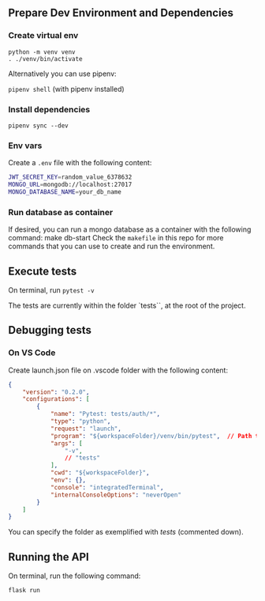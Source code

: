 ## Prepare Dev Environment and Dependencies

### Create virtual env

```
python -m venv venv
. ./venv/bin/activate
```

Alternatively you can use pipenv:

`pipenv shell` (with pipenv installed)

### Install dependencies
`pipenv sync --dev`

### Env vars
Create a `.env` file with the following content:

```bash
JWT_SECRET_KEY=random_value_6378632
MONGO_URL=mongodb://localhost:27017
MONGO_DATABASE_NAME=your_db_name
```

### Run database as container
If desired, you can run a mongo database as a container with the following command:
make db-start
Check the `makefile` in this repo for more commands that you can use to create and run the environment.

## Execute tests
On terminal, run `pytest -v`

The tests are currently within the folder `tests``, at the root of the project.

## Debugging tests

### On VS Code

Create launch.json file on .vscode folder with the following content:

```json
{
    "version": "0.2.0",
    "configurations": [
        {
            "name": "Pytest: tests/auth/*",
            "type": "python",
            "request": "launch",
            "program": "${workspaceFolder}/venv/bin/pytest",  // Path to your pytest executable
            "args": [
                "-v",
                // "tests"
            ],
            "cwd": "${workspaceFolder}",
            "env": {},
            "console": "integratedTerminal",
            "internalConsoleOptions": "neverOpen"
        }
    ]
}
```

You can specify the folder as exemplified with _tests_ (commented down).

## Running the API

On terminal, run the following command:

`flask run`